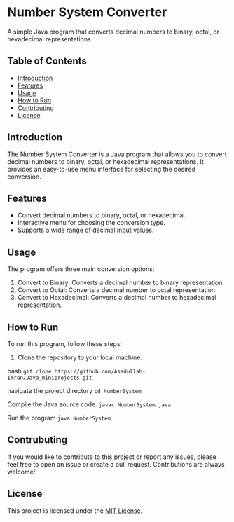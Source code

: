 # Number System Converter

A simple Java program that converts decimal numbers to binary, octal, or hexadecimal representations.

## Table of Contents

- [Introduction](#introduction)
- [Features](#features)
- [Usage](#usage)
- [How to Run](#how-to-run)
- [Contributing](#contributing)
- [License](#license)

## Introduction

The Number System Converter is a Java program that allows you to convert decimal numbers to binary, octal, or hexadecimal representations. It provides an easy-to-use menu interface for selecting the desired conversion.

## Features

- Convert decimal numbers to binary, octal, or hexadecimal.
- Interactive menu for choosing the conversion type.
- Supports a wide range of decimal input values.

## Usage

The program offers three main conversion options:

1. Convert to Binary: Converts a decimal number to binary representation.
2. Convert to Octal: Converts a decimal number to octal representation.
3. Convert to Hexadecimal: Converts a decimal number to hexadecimal representation.

## How to Run

To run this program, follow these steps:

1. Clone the repository to your local machine.

bash
`git clone https://github.com/Asadullah-Imran/Java_miniprojects.git
`

navigate the project directory
`cd NumberSystem
`

Compile the Java source code.
`javac NumberSystem.java
`

Run the program
`java NumberSystem
`

## Contrubuting

If you would like to contribute to this project or report any issues, please feel free to open an issue or create a pull request. Contributions are always welcome!

## License

This project is licensed under the [MIT License](https://github.com/Asadullah-Imran/Java_miniprojects/blob/main/LICENSE).
